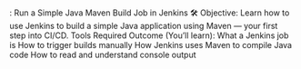  : Run a Simple Java Maven Build Job in Jenkins 🛠
   Objective:
 Learn how to use Jenkins to build a simple Java application using Maven — your first step into CI/CD.
 Tools Required
  Outcome (You’ll learn):
 What a Jenkins job is
 How to trigger builds manually
 How Jenkins uses Maven to compile Java code
 How to read and understand console output

